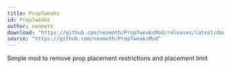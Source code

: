 ```yaml
---
title: PropTweaks
id: PropTweaks
author: neomoth
download: "https://github.com/neomoth/PropTweaksMod/releases/latest/download/PropTweaks.zip"
source: "https://github.com/neomoth/PropTweaksMod"
---
```


Simple mod to remove prop placement restrictions and placement limit
